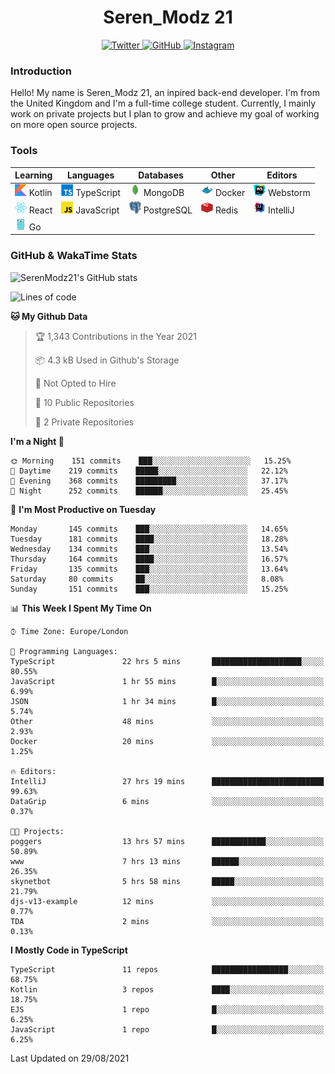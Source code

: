 <div align="center">
  <h1>Seren_Modz 21</h1>
  <a href="https://twitter.com/SerenModz21">
    <img alt="Twitter" src="https://img.shields.io/badge/twitter%20-%231DA1F2.svg?&style=for-the-badge&logo=Twitter&logoColor=white">
  </a>
  <a href="https://github.com/SerenModz21">
    <img alt="GitHub" src="https://img.shields.io/badge/github%20-%23121011.svg?&style=for-the-badge&logo=github&logoColor=white">
  </a>
  <a href="https://www.instagram.com/serenmodz21">
    <img alt="Instagram" src="https://img.shields.io/badge/instagram%20-%23E4405F.svg?&style=for-the-badge&logo=Instagram&logoColor=white">
  </a>
</div>

### Introduction

Hello! My name is Seren_Modz 21, an inpired back-end developer. I'm from the United Kingdom and I'm a full-time college student. Currently, I mainly work on private projects but I plan to grow and achieve my goal of working on more open source projects. 

### Tools

 **Learning**                                        | **Languages**                                               | **Databases**                                               | **Other**                                           | **Editors**                                                  
-----------------------------------------------------|-------------------------------------------------------------|-------------------------------------------------------------|-----------------------------------------------------|--------------------------------------------------------------
 <img width="19px" src="./assets/kotlin.svg"> Kotlin | <img width="19px" src="./assets/typescript.svg"> TypeScript | <img width="19px" src="./assets/mongodb.svg"> MongoDB       | <img width="19px" src="./assets/docker.svg"> Docker | <img width="19px" src="./assets/webstorm.svg"> Webstorm      
 <img width="19px" src="./assets/react.svg"> React   | <img width="19px" src="./assets/javascript.svg"> JavaScript | <img width="19px" src="./assets/postgresql.svg"> PostgreSQL | <img width="19px" src="./assets/redis.svg"> Redis   | <img width="19px" src="./assets/intellij-idea.svg"> IntelliJ
 <img width="19px" src="./assets/go.svg"> Go         |                                                             |                                                             |                                                     |                                                                                                               

### GitHub & WakaTime Stats

![SerenModz21's GitHub stats](https://github-readme-stats.vercel.app/api?username=SerenModz21&show_icons=true&theme=dark)

<!--START_SECTION:waka-->
![Lines of code](https://img.shields.io/badge/From%20Hello%20World%20I%27ve%20Written-19039%20lines%20of%20code-blue)

**🐱 My Github Data** 

> 🏆 1,343 Contributions in the Year 2021
 > 
> 📦 4.3 kB Used in Github's Storage 
 > 
> 🚫 Not Opted to Hire
 > 
> 📜 10 Public Repositories 
 > 
> 🔑 2 Private Repositories  
 > 
**I'm a Night 🦉** 

```text
🌞 Morning    151 commits    ███░░░░░░░░░░░░░░░░░░░░░░   15.25% 
🌆 Daytime    219 commits    █████░░░░░░░░░░░░░░░░░░░░   22.12% 
🌃 Evening    368 commits    █████████░░░░░░░░░░░░░░░░   37.17% 
🌙 Night      252 commits    ██████░░░░░░░░░░░░░░░░░░░   25.45%

```
📅 **I'm Most Productive on Tuesday** 

```text
Monday       145 commits    ███░░░░░░░░░░░░░░░░░░░░░░   14.65% 
Tuesday      181 commits    ████░░░░░░░░░░░░░░░░░░░░░   18.28% 
Wednesday    134 commits    ███░░░░░░░░░░░░░░░░░░░░░░   13.54% 
Thursday     164 commits    ████░░░░░░░░░░░░░░░░░░░░░   16.57% 
Friday       135 commits    ███░░░░░░░░░░░░░░░░░░░░░░   13.64% 
Saturday     80 commits     ██░░░░░░░░░░░░░░░░░░░░░░░   8.08% 
Sunday       151 commits    ███░░░░░░░░░░░░░░░░░░░░░░   15.25%

```


📊 **This Week I Spent My Time On** 

```text
⌚︎ Time Zone: Europe/London

💬 Programming Languages: 
TypeScript               22 hrs 5 mins       ████████████████████░░░░░   80.55% 
JavaScript               1 hr 55 mins        █░░░░░░░░░░░░░░░░░░░░░░░░   6.99% 
JSON                     1 hr 34 mins        █░░░░░░░░░░░░░░░░░░░░░░░░   5.74% 
Other                    48 mins             ░░░░░░░░░░░░░░░░░░░░░░░░░   2.93% 
Docker                   20 mins             ░░░░░░░░░░░░░░░░░░░░░░░░░   1.25%

🔥 Editors: 
IntelliJ                 27 hrs 19 mins      █████████████████████████   99.63% 
DataGrip                 6 mins              ░░░░░░░░░░░░░░░░░░░░░░░░░   0.37%

🐱‍💻 Projects: 
poggers                  13 hrs 57 mins      ████████████░░░░░░░░░░░░░   50.89% 
www                      7 hrs 13 mins       ██████░░░░░░░░░░░░░░░░░░░   26.35% 
skynetbot                5 hrs 58 mins       █████░░░░░░░░░░░░░░░░░░░░   21.79% 
djs-v13-example          12 mins             ░░░░░░░░░░░░░░░░░░░░░░░░░   0.77% 
TDA                      2 mins              ░░░░░░░░░░░░░░░░░░░░░░░░░   0.13%

```

**I Mostly Code in TypeScript** 

```text
TypeScript               11 repos            █████████████████░░░░░░░░   68.75% 
Kotlin                   3 repos             ████░░░░░░░░░░░░░░░░░░░░░   18.75% 
EJS                      1 repo              █░░░░░░░░░░░░░░░░░░░░░░░░   6.25% 
JavaScript               1 repo              █░░░░░░░░░░░░░░░░░░░░░░░░   6.25%

```



 Last Updated on 29/08/2021
<!--END_SECTION:waka-->
